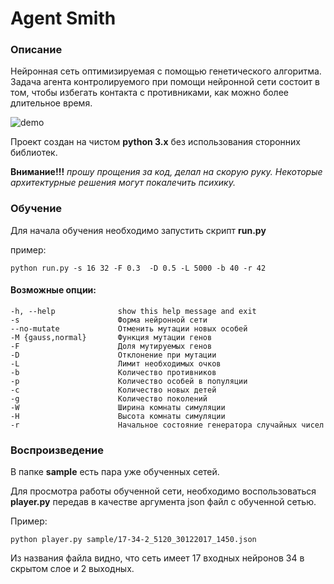 # Agent Smith

### Описание

Нейронная сеть оптимизируемая с помощью генетического алгоритма. Задача агента контролируемого при помощи нейронной сети состоит в том, чтобы избегать контакта с противниками, как можно более длительное время.

![demo](https://raw.githubusercontent.com/underwit/agentsmith/master/pics/demo.gif)

Проект создан на чистом **python 3.x** без использования сторонних библиотек.

**Внимание!!!**
_прошу прощения за код, делал на скорую руку. Некоторые архитектурные решения могут покалечить психику._

### Обучение

Для начала обучения необходимо запустить скрипт **run.py**

пример:
```
python run.py -s 16 32 -F 0.3  -D 0.5 -L 5000 -b 40 -r 42
```

#### Возможные опции:
```
-h, --help              show this help message and exit
-s                      Форма нейронной сети 
--no-mutate             Отменить мутации новых особей
-M {gauss,normal}       Функция мутации генов
-F                      Доля мутируемых генов
-D                      Отклонение при мутации
-L                      Лимит необходимых очков
-b                      Количество противников
-p                      Количество особей в популяции
-c                      Количество новых детей
-g                      Количество поколений
-W                      Ширина комнаты симуляции
-H                      Высота комнаты симуляции
-r                      Начальное состояние генератора случайных чисел
```


### Воспроизведение

В папке **sample** есть пара уже обученных сетей.

Для просмотра работы обученной сети, необходимо воспользоваться **player.py** передав в качестве аргумента json файл с обученной сетью.

Пример:
```
python player.py sample/17-34-2_5120_30122017_1450.json
```

Из названия файла видно, что сеть имеет 17 входных нейронов 34 в скрытом слое и 2 выходных.
